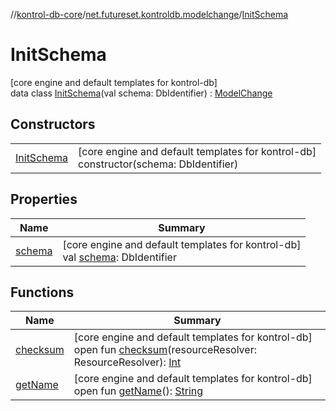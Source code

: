 //[kontrol-db-core](../../../index.md)/[net.futureset.kontroldb.modelchange](../index.md)/[InitSchema](index.md)

# InitSchema

[core engine and default templates for kontrol-db]\
data class [InitSchema](index.md)(val schema: DbIdentifier) : [ModelChange](../-model-change/index.md)

## Constructors

| | |
|---|---|
| [InitSchema](-init-schema.md) | [core engine and default templates for kontrol-db]<br>constructor(schema: DbIdentifier) |

## Properties

| Name | Summary |
|---|---|
| [schema](schema.md) | [core engine and default templates for kontrol-db]<br>val [schema](schema.md): DbIdentifier |

## Functions

| Name | Summary |
|---|---|
| [checksum](../-model-change/checksum.md) | [core engine and default templates for kontrol-db]<br>open fun [checksum](../-model-change/checksum.md)(resourceResolver: ResourceResolver): [Int](https://kotlinlang.org/api/latest/jvm/stdlib/kotlin/-int/index.html) |
| [getName](../-model-change/get-name.md) | [core engine and default templates for kontrol-db]<br>open fun [getName](../-model-change/get-name.md)(): [String](https://kotlinlang.org/api/latest/jvm/stdlib/kotlin/-string/index.html) |
